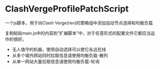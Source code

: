 # ClashVergeProfilePatchScript
一个js脚本，用于向Clash Verge(rev)的策略组中添加自动节点选择和均衡负载


复制粘贴main.js中的内容到“扩展脚本”中，对于任意形式的配置文件它都应当运作的很好。

- 无人值守的机器，使用自动选择可以使它永远在线
- 从多个墙外网站同时拉取信息请使用均衡负载-散列
- 从单一网站大量拉取信息请使用均衡负载-轮询
